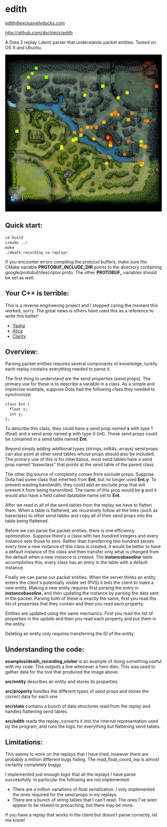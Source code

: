 edith
=====
edith@exclusivelyducks.com

http://github.com/dschleck/edith

A Dota 2 replay (.dem) parser that understands packet entities. Tested on OS X and Ubuntu.

![Kills in SL2 Na`Vi v Mouz game 1](sl2-navi-mouz-g1-kills.png)

Quick start:
------------
    cd build
    ccmake ../
    make
    ./death_recording <a replay>

If you encounter errors compiling the protocol buffers, make sure the CMake variable
**PROTOBUF_INCLUDE_DIR** points to the directory containing google/protobuf/descriptor.proto.
The other **PROTOBUF_** variables should be set as well.

Your C++ is terrible:
--------------------
This is a reverse engineering project and I stopped caring the moment this worked, sorry. The great
news is others have used this as a reference to write this better!

* [Yasha](https://github.com/dotabuff/yasha)
* [Alice](https://github.com/AliceStats/Alice)
* [Clarity](https://github.com/skadistats/clarity)

Overview:
---------
Parsing packet entities requires several components of knowledge, luckily each replay
contains everything needed to parse it.

The first thing to understand are the send properties (send props). The primary use for these is to
describe a variable in a class. As a simple and imprecise example, suppose Dota had the following
class they needed to synchronize:

    class Ent {
      float x;
      int y;
    };

To describe this class, they could have a send prop named **x** with type 1 (float) and a send prop
named **y** with type 0 (int). These send props could be contained in a send table named **Ent**.

Beyond simply adding additional types (strings, int64s, arrays) send props can also
point at other send tables whose props should also be included. The
primary use of this is for inheritance, most send tables have a send prop named
"baseclass" that points at the send table of the parent class.

The other big source of complexity comes from exclude props. Suppose Dota had some class that
inherited from **Ent**, but no longer used **Ent.y**. To prevent wasting bandwidth, they could
add an exclude prop that will prevent it from being transmitted. The name of this prop would be
**y** and it would also have a field called datatable name set to **Ent**.

After we read in all of the send tables from the replay we have to flatten them. When a table is
flattened, we recursively follow all the links (such as baseclass) to other send tables and copy
all of their send props into the table being flattened.

Before we can parse the packet entities, there is one efficiency optimization. Suppose there's a
class with two hundred integers and every instance sets those to zero. Rather than transferring two
hundred zeroes every time a new instance of this class is created, it would be better to have a
default instance of the class and then transfer only what is changed from the default when a new
instance is created. The **instancebaseline** table accomplishes this, every class has an entry
in the table with a default instance.

Finally we can parse our packet entities. When the server thinks an entity enters the
client's potentially visible set (PVS) it tells the client to make a new entity. Making
a new entity requires first parsing the entry in **instancebaseline**, and then updating the
instance by parsing
the data sent in the packet. Parsing both of these is exactly the same, first you read
the list of properties that they contain and then you read each property.

Entities are updated using the same mechanics. First you read the list of properties in the update
and then you read each property and put them in the entity.

Deleting an entity only requires transferring the ID of the entity.

Understanding the code:
----------------------
**examples/death_recording_visitor** is an example of doing something useful with my code. This
outputs a line whenever a hero dies. This was used to gather data for the tool that produced the image
above.

**src/entity** describes an entity and stores its properties.

**src/property** handles the different types of send props and stores the correct data for
each one.

**src/state** contains a bunch of data structures read from the replay and handles flattening
send tables.

**src/edith** reads the replay, converts it into the internal representation used by the program,
and runs the logic for everything but flattening send tables.

Limitations:
------------
This seems to work on the replays that I have tried, however there are probably a million
different bugs hiding. The read\_float\_coord\_mp is almost certainly completely buggy.

I implemented just enough logic that all the replays I have parse successfully. In
particular the following are not implemented:

* There are a million variations of float serialization. I only implemented the ones
required for the send props in my replays.
* There are a bunch of string tables that I can't read. The ones I've seen appear to be related
to precaching, but there may be more.

If you have a replay that works in the client but doesn't parse correctly, let me know!
